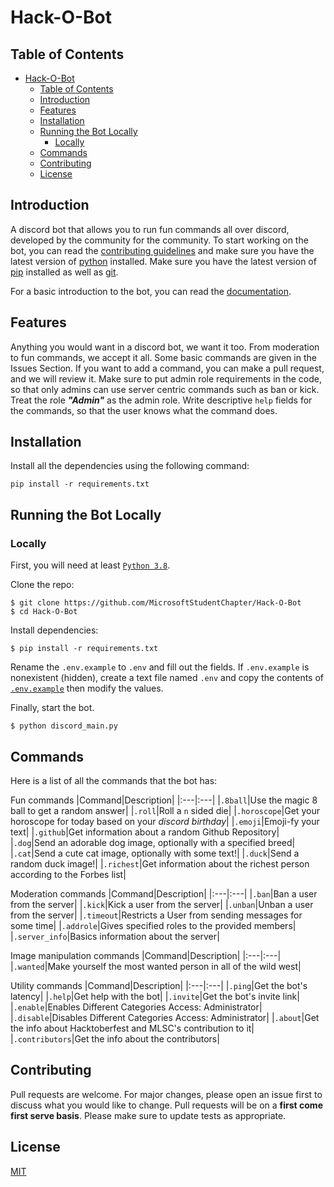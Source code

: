 # Hack-O-Bot

## Table of Contents
- [Hack-O-Bot](#hack-o-bot)
  - [Table of Contents](#table-of-contents)
  - [Introduction](#introduction)
  - [Features](#features)
  - [Installation](#installation)
  - [Running the Bot Locally](#running-the-bot-locally)
    - [Locally](#locally)
  - [Commands](#commands)
  - [Contributing](#contributing)
  - [License](#license)

## Introduction

A discord bot that allows you to run fun commands all over discord, developed by the community for the community. To start working on the bot, you can read the [contributing guidelines](CONTRIBUTING.md) and make sure you have the latest version of [python](https://www.python.org/downloads/) installed. Make sure you have the latest version of [pip](https://pip.pypa.io/en/stable/installing/) installed as well as [git](https://git-scm.com/downloads).

For a basic introduction to the bot, you can read the [documentation](https://docs.google.com/document/d/1yKRCiG7FwYWyilc83dqd7OHISWuNf11sbqdXeq2wuEk/edit?usp=sharing).
## Features
Anything you would want in a discord bot, we want it too. From moderation to fun commands, we accept it all. Some basic commands are given in the Issues Section. If you want to add a command, you can make a pull request, and we will review it.
Make sure to put admin role requirements in the code, so that only admins can use server centric commands such as ban or kick. Treat the role **_"Admin"_** as the admin role.
Write descriptive `help` fields for the commands, so that the user knows what the command does.
## Installation
Install all the dependencies using the following command:
```console
pip install -r requirements.txt
```
## Running the Bot Locally
### Locally
First, you will need at least [`Python 3.8`](https://www.python.org/downloads/release/python-376/).

Clone the repo:

```console
$ git clone https://github.com/MicrosoftStudentChapter/Hack-O-Bot
$ cd Hack-O-Bot
```

Install dependencies:

```console
$ pip install -r requirements.txt
```
Rename the `.env.example` to `.env` and fill out the fields. If `.env.example` is nonexistent (hidden), create a text file named `.env` and copy the contents of [`.env.example`](https://raw.githubusercontent.com/kyb3r/modmail/master/.env.example) then modify the values.

Finally, start the bot.

```console
$ python discord_main.py
```
## Commands 
Here is a list of all the commands that the bot has:

Fun commands
|Command|Description|
|:---|:---|
|`.8ball`|Use the magic 8 ball to get a random answer|
|`.roll`|Roll a `n` sided die|
|`.horoscope`|Get your horoscope for today based on your *discord birthday*|
|`.emoji`|Emoji-fy your text|
|`.github`|Get information about a random Github Repository|
|`.dog`|Send an adorable dog image, optionally with a specified breed|
|`.cat`|Send a cute cat image, optionally with some text!|
|`.duck`|Send a random duck image!|
|`.richest`|Get information about the richest person according to the Forbes list|

Moderation commands
|Command|Description|
|:---|:---|
|`.ban`|Ban a user from the server|
|`.kick`|Kick a user from the server|
|`.unban`|Unban a user from the server|
|`.timeout`|Restricts a User from sending messages for some time|
|`.addrole`|Gives specified roles to the provided members|
|`.server_info`|Basics information about the server|

Image manipulation commands
|Command|Description|
|:---|:---|
|`.wanted`|Make yourself the most wanted person in all of the wild west|

Utility commands
|Command|Description|
|:---|:---|
|`.ping`|Get the bot's latency|
|`.help`|Get help with the bot|
|`.invite`|Get the bot's invite link|
|`.enable`|Enables Different Categories    Access: Administrator|
|`.disable`|Disables Different Categories    Access: Administrator|
|`.about`|Get the info about Hacktoberfest and MLSC's contribution to it|
|`.contributors`|Get the info about the contributors|

## Contributing
Pull requests are welcome. For major changes, please open an issue first to discuss what you would like to change.
Pull requests will be on a **first come first serve basis**. Please make sure to update tests as appropriate.

## License
[MIT](https://choosealicense.com/licenses/mit/)